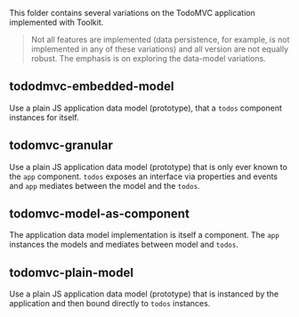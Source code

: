 This folder contains several variations on the TodoMVC application implemented with Toolkit.

> Not all features are implemented (data persistence, for example, is not implemented in any of these variations) and all version are not equally robust. The emphasis is on exploring the data-model variations.

## tododmvc-embedded-model

Use a plain JS application data model (prototype), that a `todos` component instances for itself.

## todomvc-granular

Use a plain JS application data model (prototype) that is only ever known to the `app` component. `todos` exposes an interface via properties and events and `app` mediates between the model and the `todos`.

## todomvc-model-as-component

The application data model implementation is itself a component. The `app` instances the models and mediates between model and `todos`.

## todomvc-plain-model

Use a plain JS application data model (prototype) that is instanced by the application and then bound directly to `todos` instances.
